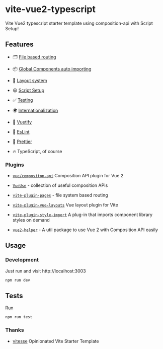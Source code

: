 # vite-vue2-typescript

Vite Vue2 typescript starter template using composition-api with Script Setup!

## Features

- 🗂 [File based routing](./src/pages)

- 📦 [Global Components auto importing](./src/components/Global)

- 📑 [Layout system](./src/layouts)

- 😃 [Script Setup](https://github.com/antfu/vue2-script-setup-transform)

- ✅ [Testing](https://jestjs.io/fr/)

- 🌍 [Internationalization](https://kazupon.github.io/vue-i18n/)

- 💄 [Vuetify](https://vuetifyjs.com/)

- 🚦 [EsLint](https://eslint.org/) 

- 🦋 [Prettier](https://prettier.io/) 

- 🔥 TypeScript, of course

### Plugins

- [`vue/compositon-api`](https://github.com/vuejs/composition-api) Composition API plugin for Vue 2

- [`VueUse`](https://github.com/antfu/vueuse) - collection of useful composition APIs

- [`vite-plugin-pages`](https://github.com/hannoeru/vite-plugin-pages) - file system based
  routing

- [`vite-plugin-vue-layouts`](https://github.com/anncwb/vite-plugin-style-import) Vue layout plugin for Vite

- [`vite-plugin-style-import`](https://github.com/anncwb/vite-plugin-style-import) A plug-in
  that imports component library styles on demand

- [`vue2-helper`](https://github.com/ambit-tsai/vue2-helpers) - A util package to use Vue 2 with Composition API easily


## Usage

### Development

Just run and visit http://localhost:3003

```bash
npm run dev
```

## Tests

Run 

```bash
npm run test
```

### Thanks

- [vitesse](https://github.com/antfu/vitesse) Opinionated Vite Starter Template
